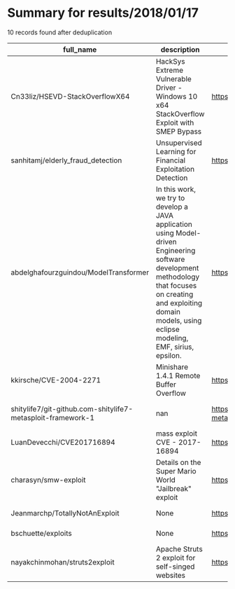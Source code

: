 
# Summary for results/2018/01/17
    
10 records found after deduplication

| full_name | description | html_url | matched_list | matched_count | pushed_at | size | stargazers_count | language | forks_count | vul_ids |
|-------------------------------------------------------------|-------------------------------------------------------------------------------------------------------------------------------------------------------------------------------------------------------------------------|--------------------------------------------------------------------------------|----------------------------------|-----------------|---------------------------|--------|--------------------|------------------|---------------|-------------------|
| Cn33liz/HSEVD-StackOverflowX64 | HackSys Extreme Vulnerable Driver - Windows 10 x64 StackOverflow Exploit with SMEP Bypass | https://github.com/Cn33liz/HSEVD-StackOverflowX64 | ['exploit'] | 1 | 2018-01-17 19:34:27+00:00 | 14 | 58 | C | 28 | [] |
| sanhitamj/elderly_fraud_detection | Unsupervised Learning for Financial Exploitation Detection | https://github.com/sanhitamj/elderly_fraud_detection | ['exploit'] | 1 | 2018-01-17 22:56:33+00:00 | 5368 | 2 | Jupyter Notebook | 1 | [] |
| abdelghafourzguindou/ModelTransformer | In this work, we try to develop a JAVA application using Model-driven Engineering software development methodology that focuses on creating and exploiting domain models, using eclipse modeling, EMF, sirius, epsilon. | https://github.com/abdelghafourzguindou/ModelTransformer | ['exploit'] | 1 | 2018-01-17 12:43:49+00:00 | 1887 | 1 | Java | 0 | [] |
| kkirsche/CVE-2004-2271 | Minishare 1.4.1 Remote Buffer Overflow | https://github.com/kkirsche/CVE-2004-2271 | ['cve-2'] | 1 | 2018-01-17 22:01:39+00:00 | 1430 | 4 | Python | 4 | ['CVE-2004-2271'] |
| shitylife7/git-github.com-shitylife7-metasploit-framework-1 | nan | https://github.com/shitylife7/git-github.com-shitylife7-metasploit-framework-1 | ['metasploit module OR payload'] | 1 | 2018-01-17 06:43:05+00:00 | 0 | 0 | nan | 0 | [] |
| LuanDevecchi/CVE201716894 | mass exploit CVE - 2017-16894 | https://github.com/LuanDevecchi/CVE201716894 | ['cve-2', 'exploit'] | 2 | 2018-01-17 14:48:02+00:00 | 2 | 0 | Python | 0 | [] |
| charasyn/smw-exploit | Details on the Super Mario World "Jailbreak" exploit | https://github.com/charasyn/smw-exploit | ['exploit'] | 1 | 2018-01-17 15:57:01+00:00 | 1 | 0 | | 0 | [] |
| Jeanmarchp/TotallyNotAnExploit | None | https://github.com/Jeanmarchp/TotallyNotAnExploit | ['exploit'] | 1 | 2018-01-17 18:47:38+00:00 | 304 | 0 | HTML | 1 | [] |
| bschuette/exploits | None | https://github.com/bschuette/exploits | ['exploit'] | 1 | 2018-01-17 18:57:03+00:00 | 3 | 0 | Ruby | 0 | [] |
| nayakchinmohan/struts2exploit | Apache Struts 2 exploit for self-singed websites | https://github.com/nayakchinmohan/struts2exploit | ['exploit'] | 1 | 2018-01-17 22:25:10+00:00 | 1 | 0 | Python | 1 | [] |
